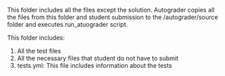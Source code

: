 This folder includes all the files except the solution. Autograder copies all the files
from this folder and student submission to the /autograder/source folder and executes
run_atuograder script.

This folder includes:

1. All the test files
2. All the necessary files that student do not have to submit
3. tests.yml: This file includes information about the tests
